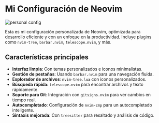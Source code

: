 # Mi Configuración de Neovim

![personal config](https://pbs.twimg.com/media/GiWCjB5WgAAmXCH?format=jpg&name=large)

Esta es mi configuración personalizada de Neovim, optimizada para desarrollo eficiente y con un enfoque en la productividad. Incluye plugins como `nvim-tree`, `barbar.nvim`, `telescope.nvim`, y más.

## Características principales
- **Interfaz limpia**: Con temas personalizados e iconos minimalistas.
- **Gestión de pestañas**: Usando `barbar.nvim` para una navegación fluida.
- **Explorador de archivos**: `nvim-tree.lua` con iconos personalizados.
- **Búsqueda rápida**: `telescope.nvim` para encontrar archivos y texto rápidamente.
- **Soporte para Git**: Integración con `gitsigns.nvim` para ver cambios en tiempo real.
- **Autocompletado**: Configuración de `nvim-cmp` para un autocompletado inteligente.
- **Sintaxis mejorada**: Con `treesitter` para resaltado y análisis de código.

